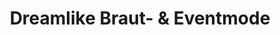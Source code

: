 ---
title: "Dreamlike Braut- & Eventmode"
url: /dreieich/dreamlike-braut-und-eventmode/
shop: Kleidung
---